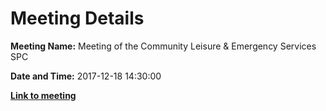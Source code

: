 # Meeting Details

**Meeting Name:** Meeting of the Community Leisure & Emergency Services SPC

**Date and Time:** 2017-12-18 14:30:00

**<a href="https://www.limerick.ie/council/whats-on/meeting-community-leisure-emergency-services-spc-0" target="_blank">Link to meeting</a>**
